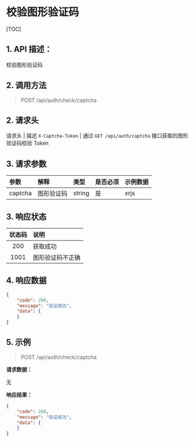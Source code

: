 # 校验图形验证码

[TOC]

## 1. API 描述：

校验图形验证码

## 2. 调用方法

> POST /api/auth/check/captcha

## 2. 请求头
请求头 | 描述
`X-Captcha-Token` | 通过 `GET /api/auth/captcha` 接口获取的图形验证码校验 Token

## 3. 请求参数
参数|解释|类型|是否必须|示例数据
:----|:---|:---|:---|:---
captcha | 图形验证码 | string | 是 | xrjs

## 3. 响应状态

状态码 | 说明
:---:|:---
200 | 获取成功
1001| 图形验证码不正确

## 4. 响应数据

```json
{
    "code": 200,
    "message": "验证成功",
    "data": {
    }
}
```

## 5. 示例

> POST /api/auth/check/captcha

**请求数据：**

无

**响应结果：**

```json
{
    "code": 200,
    "message": "验证成功",
    "data": {
    }
}
```